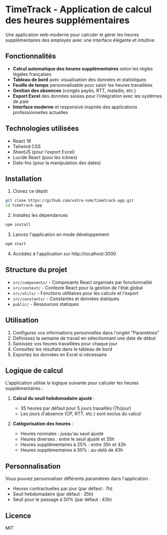 # TimeTrack - Application de calcul des heures supplémentaires

Une application web moderne pour calculer et gérer les heures supplémentaires des employés avec une interface élégante et intuitive.

## Fonctionnalités

- **Calcul automatique des heures supplémentaires** selon les règles légales françaises
- **Tableau de bord** avec visualisation des données et statistiques
- **Feuille de temps** personnalisable pour saisir les heures travaillées
- **Gestion des absences** (congés payés, RTT, maladie, etc.)
- **Export Excel** des données saisies pour l'intégration avec les systèmes de paie
- **Interface moderne** et responsive inspirée des applications professionnelles actuelles

## Technologies utilisées

- React 18
- Tailwind CSS
- SheetJS (pour l'export Excel)
- Lucide React (pour les icônes)
- Date-fns (pour la manipulation des dates)

## Installation

1. Clonez ce dépôt
```bash
git clone https://github.com/votre-nom/timetrack-app.git
cd timetrack-app
```

2. Installez les dépendances
```bash
npm install
```

3. Lancez l'application en mode développement
```bash
npm start
```

4. Accédez à l'application sur http://localhost:3000

## Structure du projet

- `src/components/` - Composants React organisés par fonctionnalité
- `src/context/` - Contexte React pour la gestion de l'état global
- `src/utils/` - Fonctions utilitaires pour les calculs et l'export
- `src/constants/` - Constantes et données statiques
- `public/` - Ressources statiques

## Utilisation

1. Configurez vos informations personnelles dans l'onglet "Paramètres"
2. Définissez la semaine de travail en sélectionnant une date de début
3. Saisissez vos heures travaillées pour chaque jour
4. Consultez les résultats dans le tableau de bord
5. Exportez les données en Excel si nécessaire

## Logique de calcul

L'application utilise la logique suivante pour calculer les heures supplémentaires :

1. **Calcul du seuil hebdomadaire ajusté** : 
   - 35 heures par défaut pour 5 jours travaillés (7h/jour)
   - Les jours d'absence (CP, RTT, etc.) sont exclus du calcul

2. **Catégorisation des heures** :
   - Heures normales : jusqu'au seuil ajusté
   - Heures diverses : entre le seuil ajusté et 35h
   - Heures supplémentaires à 25% : entre 35h et 43h
   - Heures supplémentaires à 50% : au-delà de 43h

## Personnalisation

Vous pouvez personnaliser différents paramètres dans l'application :
- Heures contractuelles par jour (par défaut : 7h)
- Seuil hebdomadaire (par défaut : 35h)
- Seuil pour le passage à 50% (par défaut : 43h)

## Licence

MIT